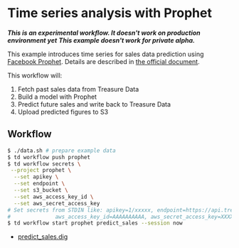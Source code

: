 # Time series analysis with Prophet

***This is an experimental workflow. It doesn't work on production environment yet***
***This example doesn't work for private alpha.***

This example introduces time series for sales data prediction using [Facebook Prophet](https://facebook.github.io/prophet).
Details are described in [the official document](https://facebook.github.io/prophet/docs/non-daily_data.html#monthly-data).

This workflow will:

1. Fetch past sales data from Treasure Data
2. Build a model with Prophet
3. Predict future sales and write back to Treasure Data
4. Upload predicted figures to S3

## Workflow

```bash
$ ./data.sh # prepare example data
$ td workflow push prophet
$ td workflow secrets \
 --project prophet \
  --set apikey \
  --set endpoint \
  --set s3_bucket \
  --set aws_access_key_id \
  --set aws_secret_access_key
# Set secrets from STDIN like: apikey=1/xxxxx, endpoint=https://api.treasuredata.com, s3_bucket=$S3_BUCKET,
#              aws_access_key_id=AAAAAAAAAA, aws_secret_access_key=XXXXXXXXX
$ td workflow start prophet predict_sales --session now
```

* [predict_sales.dig](predict_sales.dig)
